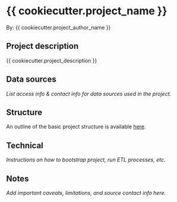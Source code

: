 # {{ cookiecutter.project_name }}

By: {{ cookiecutter.project_author_name }}

## Project description

{{ cookiecutter.project_description }}

## Data sources

*List access info & contact info for data sources used in the project.*

## Structure

An outline of the basic project structure is available [here](https://github.com/camartinezbu/cookiecutter-python-project).

## Technical

*Instructions on how to bootstrap project, run ETL processes, etc.*

## Notes

*Add important caveats, limitations, and source contact info here.*
